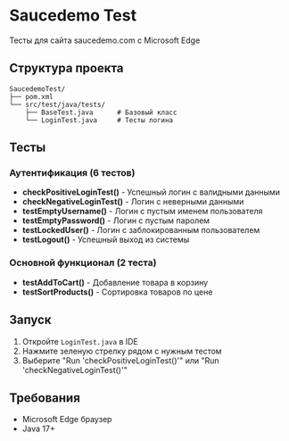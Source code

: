 # Saucedemo Test

Тесты для сайта saucedemo.com с Microsoft Edge

## Структура проекта

```
SaucedemoTest/
├── pom.xml
└── src/test/java/tests/
    ├── BaseTest.java      # Базовый класс
    └── LoginTest.java     # Тесты логина
```

## Тесты

### Аутентификация (6 тестов)
- **checkPositiveLoginTest()** - Успешный логин с валидными данными
- **checkNegativeLoginTest()** - Логин с неверными данными
- **testEmptyUsername()** - Логин с пустым именем пользователя
- **testEmptyPassword()** - Логин с пустым паролем
- **testLockedUser()** - Логин с заблокированным пользователем
- **testLogout()** - Успешный выход из системы

### Основной функционал (2 теста)
- **testAddToCart()** - Добавление товара в корзину
- **testSortProducts()** - Сортировка товаров по цене

## Запуск

1. Откройте `LoginTest.java` в IDE
2. Нажмите зеленую стрелку рядом с нужным тестом
3. Выберите "Run 'checkPositiveLoginTest()'" или "Run 'checkNegativeLoginTest()'"

## Требования

- Microsoft Edge браузер
- Java 17+
